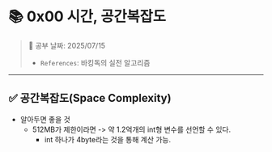 # 📚 0x00 시간, 공간복잡도

> 📌 공부 날짜: 2025/07/15
> - `References`: 바킹독의 실전 알고리즘

---

## ✅ 공간복잡도(Space Complexity)
- 알아두면 좋을 것
  - 512MB가 제한이라면 -> 약 1.2억개의 int형 변수를 선언할 수 있다.
    - int 하나가 4byte라는 것을 통해 계산 가능.